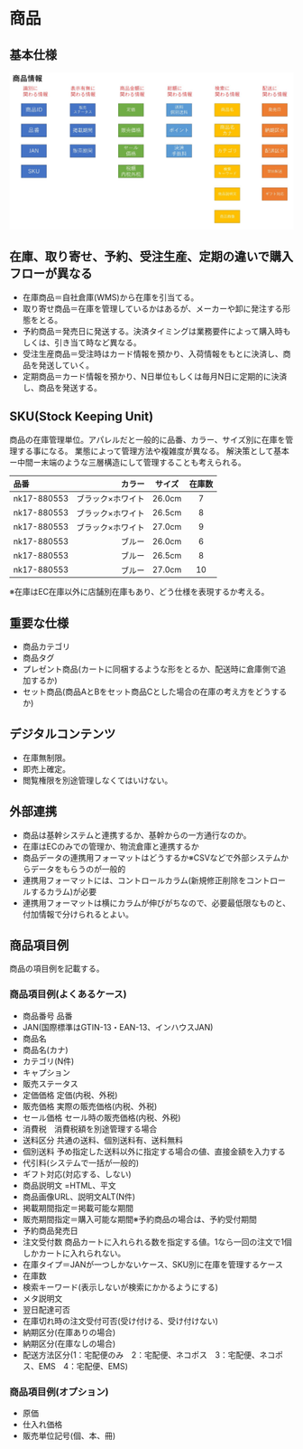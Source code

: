 # 商品

## 基本仕様
![商品基本仕様](https://github.com/commerble/ecspec/blob/master/specs/media/product.jpg)


## 在庫、取り寄せ、予約、受注生産、定期の違いで購入フローが異なる
- 在庫商品＝自社倉庫(WMS)から在庫を引当てる。
- 取り寄せ商品＝在庫を管理しているかはあるが、メーカーや卸に発注する形態をとる。
- 予約商品＝発売日に発送する。決済タイミングは業務要件によって購入時もしくは、引き当て時など異なる。
- 受注生産商品＝受注時はカード情報を預かり、入荷情報をもとに決済し、商品を発送していく。
- 定期商品＝カード情報を預かり、N日単位もしくは毎月N日に定期的に決済し、商品を発送する。

## SKU(Stock Keeping Unit)
商品の在庫管理単位。アパレルだと一般的に品番、カラー、サイズ別に在庫を管理する事になる。
業態によって管理方法や複雑度が異なる。
解決策として基本ー中間ー末端のような三層構造にして管理することも考えられる。

| 品番 | カラー | サイズ | 在庫数 |
|:-----------|------------:|:------------:|:------------:|
| nk17-880553| ブラック×ホワイト | 26.0cm | 7 |
| nk17-880553| ブラック×ホワイト | 26.5cm | 8 |
| nk17-880553| ブラック×ホワイト | 27.0cm | 9 |
| nk17-880553| ブルー | 26.0cm | 6 |
| nk17-880553| ブルー | 26.5cm | 8 |
| nk17-880553| ブルー | 27.0cm | 10 |
※在庫はEC在庫以外に店舗別在庫もあり、どう仕様を表現するか考える。

## 重要な仕様
- 商品カテゴリ
- 商品タグ
- プレゼント商品(カートに同梱するような形をとるか、配送時に倉庫側で追加するか)
- セット商品(商品AとBをセット商品Cとした場合の在庫の考え方をどうするか)


## デジタルコンテンツ
- 在庫無制限。
- 即売上確定。
- 閲覧権限を別途管理しなくてはいけない。


## 外部連携
- 商品は基幹システムと連携するか、基幹からの一方通行なのか。
- 在庫はECのみでの管理か、物流倉庫と連携するか
- 商品データの連携用フォーマットはどうするか※CSVなどで外部システムからデータをもらうのが一般的
- 連携用フォーマットには、コントロールカラム(新規修正削除をコントロールするカラム)が必要
- 連携用フォーマットは横にカラムが伸びがちなので、必要最低限なものと、付加情報で分けられるとよい。


## 商品項目例
商品の項目例を記載する。

### 商品項目例(よくあるケース)
- 商品番号	品番
- JAN(国際標準はGTIN-13・EAN-13、インハウスJAN)
- 商品名
- 商品名(カナ)
- カテゴリ(N件)
- キャプション	
- 販売ステータス
- 定価価格	定価(内税、外税)
- 販売価格	実際の販売価格(内税、外税)
- セール価格	セール時の販売価格(内税、外税)
- 消費税　消費税額を別途管理する場合	
- 送料区分	共通の送料、個別送料有、送料無料
- 個別送料	予め指定した送料以外に指定する場合の値、直接金額を入力する
- 代引料(システムで一括が一般的)
- ギフト対応(対応する、しない)
- 商品説明文	=HTML、平文
- 商品画像URL、説明文ALT(N件)
- 掲載期間指定＝掲載可能な期間
- 販売期間指定＝購入可能な期間※予約商品の場合は、予約受付期間
- 予約商品発売日	
- 注文受付数	商品カートに入れられる数を指定する値。1なら一回の注文で1個しかカートに入れられない。
- 在庫タイプ＝JANが一つしかないケース、SKU別に在庫を管理するケース
- 在庫数	
- 検索キーワード(表示しないが検索にかかるようにする)
- メタ説明文
- 翌日配達可否
- 在庫切れ時の注文受付可否(受け付ける、受け付けない)
- 納期区分(在庫ありの場合)
- 納期区分(在庫なしの場合)
- 配送方法区分(1：宅配便のみ　2：宅配便、ネコポス　3：宅配便、ネコポス、EMS　4：宅配便、EMS)


### 商品項目例(オプション)
- 原価
- 仕入れ価格
- 販売単位記号(個、本、冊)


